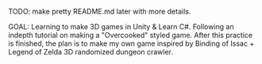 TODO: make pretty README.md later with more details.

GOAL: Learning to make 3D games in Unity & Learn C#. Following an indepth tutorial on making a "Overcooked" styled game. After this practice is finished, the plan is to make my own game inspired by Binding of Issac + Legend of Zelda 3D randomized dungeon crawler.